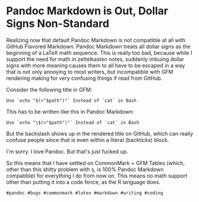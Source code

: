# Pandoc Markdown is Out, Dollar Signs Non-Standard

Realizing now that default Pandoc Markdown is not compatible at all with
GitHub Flavored Markdown. Pandoc Markdown treats all dollar signs as the
beginning of a LaTeX math sequence. This is really too bad, because
while I support the need for math in zettelkasten notes, suddenly
imbuing dollar signs with more meaning causes them to all have to be
escaped in a way that is not only annoying to most writers, but
incompatible with GFM rendering making for very confusing things if read
from GitHub.

Consider the following title in GFM:

```
Use `echo "$(<"$path")"` Instead of `cat` in Bash
```

This has to be written like this in Pandoc Markdown:

```
Use `echo "\$(<"$path")"` Instead of `cat` in Bash
```

But the backslash shows up in the rendered title on GitHub, which can
really confuse people since that is even within a literal (backticks)
block. 

I'm sorry. I love Pandoc. But that's just fucked up.

So this means that I have settled on CommonMark + GFM Tables (which,
other than this shitty problem with `$`, is 100% Pandoc Markdown
compatible) for everything I do from now on. This means no math support
other than putting it into a code fence, as the R language does.

    #pandoc #bugs #commonmark #latex #markdown #writing #coding
